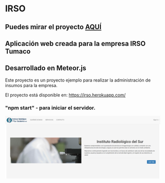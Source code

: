 # IRSO

## Puedes mirar el proyecto [AQUÍ](https://irso.herokuapp.com/servicios)

## Aplicación web creada para la empresa IRSO Tumaco

## Desarrollado en Meteor.js

Este proyecto es un proyecto ejemplo para realizar la administración de insumos para la empresa.

El proyecto está disponible en: https://irso.herokuapp.com/

### "npm start"      - para iniciar el servidor.

![imagen smashgame](https://raw.githubusercontent.com/juanmarcoscabezas/WebIrso/master/irso-inicio.png)
